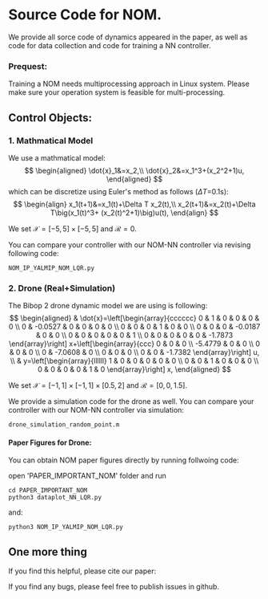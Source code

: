 # Source Code for NOM.

We provide all sorce code of dynamics appeared in the paper, as well as code for data collection and code for training a NN controller. 

### Prequest:
Training a NOM needs multiprocessing approach in Linux system. Please make sure your operation system is feasible for multi-processing.



## Control Objects:


### 1. Mathmatical Model
We use a mathmatical model:
$$
\begin{aligned}
\dot{x}_1&=x_2,\\
\dot{x}_2&=x_1^3+(x_2^2+1)u,
\end{aligned}
$$
which can be discretize using Euler's method as follows ($\Delta T$=0.1s):
$$
\begin{align}
x_1(t+1)&=x_1(t)+\Delta T x_2(t),\\
x_2(t+1)&=x_2(t)+\Delta T\big(x_1(t)^3+ (x_2(t)^2+1)\big)u(t),
\end{align}
$$

We set $\mathcal{X}=[-5,5]\times[-5,5]$ and $\mathcal{R}=0$. 

You can compare your controller with our NOM-NN controller via revising following code:

    NOM_IP_YALMIP_NOM_LQR.py


### 2. Drone (Real+Simulation)
The Bibop 2 drone dynamic model we are using is following:
$$
\begin{aligned}
& \dot{x}=\left[\begin{array}{cccccc}
0 & 1 & 0 & 0 & 0 & 0 \\
0 & -0.0527 & 0 & 0 & 0 & 0 \\
0 & 0 & 0 & 1 & 0 & 0 \\
0 & 0 & 0 & -0.0187 & 0 & 0 \\
0 & 0 & 0 & 0 & 0 & 1 \\
0 & 0 & 0 & 0 & 0 & -1.7873
\end{array}\right] x+\left[\begin{array}{ccc}
0 & 0 & 0 \\
-5.4779 & 0 & 0 \\
0 & 0 & 0 \\
0 & -7.0608 & 0 \\
0 & 0 & 0 \\
0 & 0 & -1.7382
\end{array}\right] u, \\
& y=\left[\begin{array}{llllll}
1 & 0 & 0 & 0 & 0 & 0 \\
0 & 0 & 1 & 0 & 0 & 0 \\
0 & 0 & 0 & 0 & 1 & 0
\end{array}\right] x,
\end{aligned}
$$

We set $\mathcal{X}=[-1,1]\times[-1,1]\times[0.5,2]$ and $\mathcal{R}=[0,0,1.5]$.

We provide a simulation code for the drone as well. You can compare your controller with our NOM-NN controller via simulation:

    drone_simulation_random_point.m

#### Paper Figures for Drone:

You can obtain NOM paper figures directly by running follwoing code:

open 'PAPER_IMPORTANT_NOM' folder and run 

    cd PAPER_IMPORTANT_NOM
    python3 dataplot_NN_LQR.py

and:

    python3 NOM_IP_YALMIP_NOM_LQR.py

## One more thing
If you find this helpful, please cite our paper:

If you find any bugs, please feel free to publish issues in github.